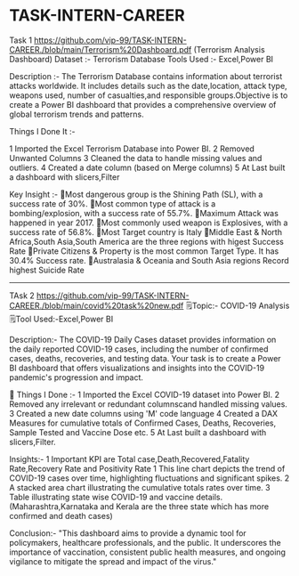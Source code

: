 # TASK-INTERN-CAREER



Task 1  https://github.com/vip-99/TASK-INTERN-CAREER./blob/main/Terrorism%20Dashboard.pdf (Terrorism Analysis Dashboard)
Dataset :- Terrorism Database
Tools Used :- Excel,Power BI

Description :-
The Terrorism Database contains information about terrorist attacks worldwide. It includes details such as the date,location, attack type, weapons used, number of casualties,and responsible groups.Objective is to create a Power BI dashboard that provides a comprehensive overview of global terrorism trends and patterns.


Things I Done It :-

1 Imported the Excel Terrorism Database into Power BI.
2 Removed Unwanted Columns
3 Cleaned the data to handle missing values and outliers.
4 Created a date column (based on Merge columns)
5 At Last built a dashboard  with slicers,Filter 


Key Insight :-
🔹Most dangerous  group is the Shining Path (SL), with a success rate of 30%.
🔹Most common type of attack is a bombing/explosion, with a success rate of 55.7%.
🔹Maximum Attack was happened in year 2017.
🔹Most commonly used weapon is Explosives, with a success rate of 56.8%.
🔹Most Target country is Italy
🔹Middle East & North Africa,South Asia,South America are the three regions with higest Success Rate 
🔹Private Citizens & Property is the most common Target Type. It has 30.4% Success rate.
🔹Australasia & Oceania and South Asia regions Record highest Suicide Rate




-----------------------------------------------------------------------------------------------------------------------------------------------------------------



  TAsk 2   https://github.com/vip-99/TASK-INTERN-CAREER./blob/main/covid%20task%20new.pdf
🗒Topic:- COVID-19 Analysis
🗒Tool Used:-Excel,Power BI

Description:-
The COVID-19 Daily Cases dataset provides information on the daily reported COVID-19 cases, including the number of confirmed cases, deaths, recoveries, and testing data. Your task is to create a Power BI dashboard that offers
visualizations and insights into the COVID-19 pandemic's progression and impact.


📝 Things I Done :-
1 Imported the Excel COVID-19 dataset into Power BI.
2 Removed any irrelevant or redundant columnscand handled missing values.
3 Created a new date columns using 'M' code language
4 Created a DAX Measures for cumulative totals of Confirmed Cases, Deaths, Recoveries, Sample Tested and Vaccine Dose etc.
5 At Last built a dashboard with slicers,Filter.


Insights:-
1 Important KPI are Total case,Death,Recovered,Fatality Rate,Recovery Rate and Positivity Rate
1 This line chart depicts the trend of COVID-19 cases over time, highlighting fluctuations and significant spikes. 
2 A stacked area chart illustrating the cumulative totals rates over time. 
3 Table illustrating state wise COVID-19 and vaccine details.
(Maharashtra,Karnataka and Kerala are the three state which has more confirmed and death cases)





Conclusion:-
"This dashboard aims to provide a dynamic tool for policymakers, healthcare professionals, and the public. It underscores the importance of vaccination, consistent public health measures, and ongoing vigilance to mitigate the spread and impact of the virus."
